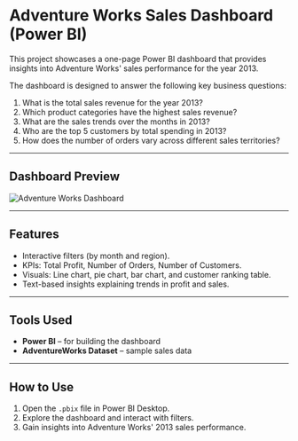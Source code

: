 # Adventure Works Sales Dashboard (Power BI)

This project showcases a one-page Power BI dashboard that provides insights into Adventure Works' sales performance for the year 2013.  

The dashboard is designed to answer the following key business questions:

1. What is the total sales revenue for the year 2013?  
2. Which product categories have the highest sales revenue?  
3. What are the sales trends over the months in 2013?  
4. Who are the top 5 customers by total spending in 2013?  
5. How does the number of orders vary across different sales territories?  

---

## Dashboard Preview  

![Adventure Works Dashboard](38fbaac4-72d0-4e06-8857-e5a7cf87026b.png)

---

## Features
- Interactive filters (by month and region).  
- KPIs: Total Profit, Number of Orders, Number of Customers.  
- Visuals: Line chart, pie chart, bar chart, and customer ranking table.  
- Text-based insights explaining trends in profit and sales.  

---

## Tools Used
- **Power BI** – for building the dashboard  
- **AdventureWorks Dataset** – sample sales data  

---

## How to Use
1. Open the `.pbix` file in Power BI Desktop.  
2. Explore the dashboard and interact with filters.  
3. Gain insights into Adventure Works' 2013 sales performance.  
